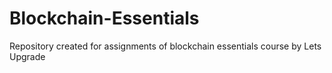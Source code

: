 # Blockchain-Essentials
Repository created for assignments of blockchain essentials course by Lets Upgrade
